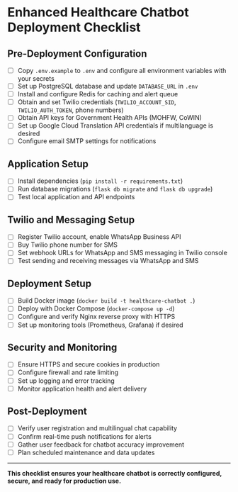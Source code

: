 # Enhanced Healthcare Chatbot Deployment Checklist

## Pre-Deployment Configuration

- [ ] Copy `.env.example` to `.env` and configure all environment variables with your secrets
- [ ] Set up PostgreSQL database and update `DATABASE_URL` in `.env`
- [ ] Install and configure Redis for caching and alert queue
- [ ] Obtain and set Twilio credentials (`TWILIO_ACCOUNT_SID`, `TWILIO_AUTH_TOKEN`, phone numbers)
- [ ] Obtain API keys for Government Health APIs (MOHFW, CoWIN)
- [ ] Set up Google Cloud Translation API credentials if multilanguage is desired
- [ ] Configure email SMTP settings for notifications

## Application Setup

- [ ] Install dependencies (`pip install -r requirements.txt`)
- [ ] Run database migrations (`flask db migrate` and `flask db upgrade`)
- [ ] Test local application and API endpoints

## Twilio and Messaging Setup

- [ ] Register Twilio account, enable WhatsApp Business API
- [ ] Buy Twilio phone number for SMS
- [ ] Set webhook URLs for WhatsApp and SMS messaging in Twilio console
- [ ] Test sending and receiving messages via WhatsApp and SMS

## Deployment Setup

- [ ] Build Docker image (`docker build -t healthcare-chatbot .`)
- [ ] Deploy with Docker Compose (`docker-compose up -d`)
- [ ] Configure and verify Nginx reverse proxy with HTTPS
- [ ] Set up monitoring tools (Prometheus, Grafana) if desired

## Security and Monitoring

- [ ] Ensure HTTPS and secure cookies in production
- [ ] Configure firewall and rate limiting
- [ ] Set up logging and error tracking
- [ ] Monitor application health and alert delivery

## Post-Deployment

- [ ] Verify user registration and multilingual chat capability
- [ ] Confirm real-time push notifications for alerts
- [ ] Gather user feedback for chatbot accuracy improvement
- [ ] Plan scheduled maintenance and data updates

---

**This checklist ensures your healthcare chatbot is correctly configured, secure, and ready for production use.**